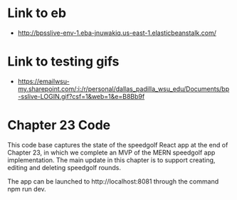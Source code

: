 # Link to eb
- http://bpsslive-env-1.eba-jnuwakiq.us-east-1.elasticbeanstalk.com/

# Link to testing gifs
- https://emailwsu-my.sharepoint.com/:i:/r/personal/dallas_padilla_wsu_edu/Documents/bp-sslive-LOGIN.gif?csf=1&web=1&e=B8Bb9f
# Chapter 23 Code
This code base captures the state of the speedgolf React app at the end of
Chapter 23, in which we complete an MVP of the MERN speedgolf app 
implementation. The main update in this chapter is to support creating,
editing and deleting speedgolf rounds.

The app can be launched to http://localhost:8081 through the command
npm run dev.
